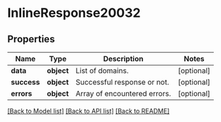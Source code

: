 # InlineResponse20032

## Properties
Name | Type | Description | Notes
------------ | ------------- | ------------- | -------------
**data** | **object** | List of domains. | [optional] 
**success** | **object** | Successful response or not. | [optional] 
**errors** | **object** | Array of encountered errors. | [optional] 

[[Back to Model list]](../README.md#documentation-for-models) [[Back to API list]](../README.md#documentation-for-api-endpoints) [[Back to README]](../README.md)

